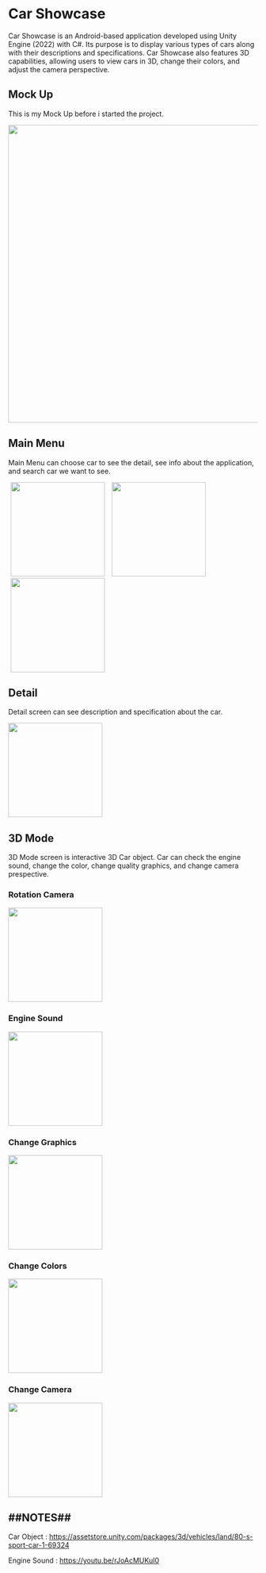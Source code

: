 # Car Showcase
Car Showcase is an Android-based application developed using Unity Engine (2022) with C#. Its purpose is to display various types of cars along with their descriptions and specifications. Car Showcase also features 3D capabilities, allowing users to view cars in 3D, change their colors, and adjust the camera perspective.

## Mock Up
This is my Mock Up before i started the project.

<img src="https://github.com/user-attachments/assets/c1553016-7195-4ed2-ae16-50bd6e1d512f" width="600"/>

## Main Menu
Main Menu can choose car to see the detail, see info about the application, and search car we want to see.

<img src="https://github.com/user-attachments/assets/d8c3f9ec-778b-4839-b932-78ef66db9c1b" width="190" hspace="5"/>
<img src="https://github.com/user-attachments/assets/bbe285f5-e039-442c-8490-2384c97f25a0" width="190" hspace="5"/>
<img src="https://github.com/user-attachments/assets/61f12276-21fc-4244-91c1-efc9a38942da" width="190" hspace="5"/>

## Detail
Detail screen can see description and specification about the car.

<img src="https://github.com/user-attachments/assets/b04d43fd-feaa-4ce8-9cfe-eae2daea1be4" width="190" />

## 3D Mode
3D Mode screen is interactive 3D Car object. Car can check the engine sound, change the color, change quality graphics, and change camera prespective.

### Rotation Camera
<img src="https://github.com/user-attachments/assets/c1cbecd8-9d9d-4db9-8065-edbcbcb3a66d" width="190" />

### Engine Sound
<img src="https://github.com/user-attachments/assets/ad2655af-ce33-473a-bdc5-da69820c1286" width="190" />

### Change Graphics
<img src="https://github.com/user-attachments/assets/3e42dc98-f5f1-4531-ad1c-52be9db87c27" width="190" />

### Change Colors
<img src="https://github.com/user-attachments/assets/1e492f62-9ac7-433e-b134-cf4065c44bd8" width="190" />

### Change Camera
<img src="https://github.com/user-attachments/assets/8a5eae8d-98df-4ac9-be44-8daafc580a4c" width="190" />

## ##NOTES##
Car Object : https://assetstore.unity.com/packages/3d/vehicles/land/80-s-sport-car-1-69324

Engine Sound : https://youtu.be/rJoAcMUKuI0
